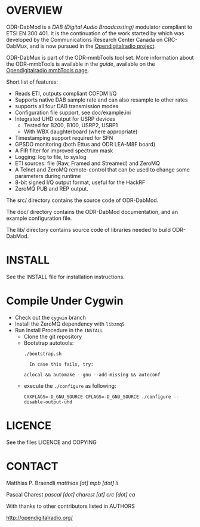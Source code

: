 OVERVIEW
========
ODR-DabMod is a *DAB (Digital Audio Broadcasting)* modulator compliant
to ETSI EN 300 401. It is the continuation of the work started by which was
developed by the Communications Research Center Canada on CRC-DabMux, and
is now pursued in the
[Opendigitalradio project](http://opendigitalradio.org).


ODR-DabMux is part of the ODR-mmbTools tool set. More information about the
ODR-mmbTools is available in the *guide*, available on the
[Opendigitalradio mmbTools page](http://www.opendigitalradio.org/mmbtools).

Short list of features:

- Reads ETI, outputs compliant COFDM I/Q
- Supports native DAB sample rate and can also
  resample to other rates
- supports all four DAB transmission modes
- Configuration file support, see doc/example.ini
- Integrated UHD output for USRP devices
  - Tested for B200, B100, USRP2, USRP1
  - With WBX daughterboard (where appropriate)
- Timestamping support required for SFN
- GPSDO monitoring (both Ettus and ODR LEA-M8F board)
- A FIR filter for improved spectrum mask
- Logging: log to file, to syslog
- ETI sources: file (Raw, Framed and Streamed) and ZeroMQ
- A Telnet and ZeroMQ remote-control that can be used to change
  some parameters during runtime
- 8-bit signed I/Q output format, useful for the HackRF
- ZeroMQ PUB and REP output.

The src/ directory contains the source code of ODR-DabMod.

The doc/ directory contains the ODR-DabMod documentation, and an example
configuration file.

The lib/ directory contains source code of libraries needed to build
ODR-DabMod.

INSTALL
=======
See the INSTALL file for installation instructions.

Compile Under Cygwin
=======
- Check out the `cygwin` branch  
- Install the ZeroMQ dependency with `libzmq5`  
- Run Install Procedure in the `INSTALL`  
    * Clone the git repository  
    * Bootstrap autotools:  
        ```
        ./bootstrap.sh  
        ```  
            In case this fails, try:  
        ```
        aclocal && automake --gnu --add-missing && autoconf
        ```  
    * execute the `./configure` as following:  
        ```
        CXXFLAGS=-D_GNU_SOURCE CFLAGS=-D_GNU_SOURCE ./configure --disable-output-uhd  
        ```

LICENCE
=======
See the files LICENCE and COPYING

CONTACT
=======
Matthias P. Braendli *matthias [at] mpb [dot] li*

Pascal Charest *pascal [dot] charest [at] crc [dot] ca*

With thanks to other contributors listed in AUTHORS

http://opendigitalradio.org/
